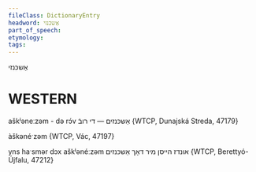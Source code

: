 ```yaml
---
fileClass: DictionaryEntry
headword: אַשכּנזי
part_of_speech: 
etymology: 
tags: 
---
```

אַשכּנזי

WESTERN
========

aškʲəneːzəm - də rɔ́v   אַשכּנזים — די רובֿ {WTCP, Dunajská Streda, 47179}

àškənéˑzəm {WTCP, Vác, 47197}

yns haˑsmər dɔx aškʲənéːzəm אונדז הייסן מיר דאָך אַשכּנזים {WTCP, Berettyó-Újfalu, 47212}

